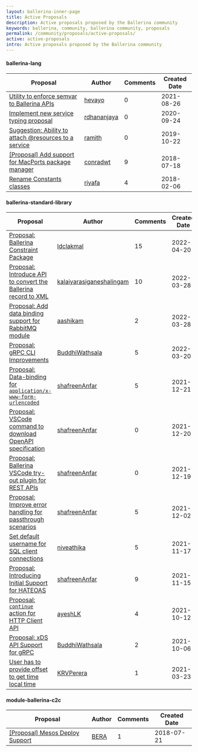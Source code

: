 ```yaml
---
layout: ballerina-inner-page
title: Active Proposals
description: Active proposals proposed by the Ballerina community
keywords: ballerina, community, ballerina community, proposals
permalink: /community/proposals/active-proposals/
active: active-proposals
intro: Active proposals proposed by the Ballerina community
---
```

#### ballerina-lang

|Proposal|Author|Comments|Created Date| 
|---|----|----|----| 
|[Utility to enforce semvar to Ballerina APIs](https://github.com/ballerina-platform/ballerina-lang/issues/32368)|[hevayo](https://github.com/hevayo)|0|2021-08-26|
|[Implement new service typing proposal](https://github.com/ballerina-platform/ballerina-lang/issues/26064)|[rdhananjaya](https://github.com/rdhananjaya)|0|2020-09-24|
|[Suggestion: Ability to attach @resources to a service](https://github.com/ballerina-platform/ballerina-lang/issues/19523)|[ramith](https://github.com/ramith)|0|2019-10-22|
|[[Proposal] Add support for MacPorts package manager](https://github.com/ballerina-platform/ballerina-lang/issues/9675)|[conradwt](https://github.com/conradwt)|9|2018-07-18|
|[Rename Constants classes](https://github.com/ballerina-platform/ballerina-lang/issues/4558)|[riyafa](https://github.com/riyafa)|4|2018-02-06|

#### ballerina-standard-library

|Proposal|Author|Comments|Created Date| 
|---|----|----|----| 
|[Proposal: Ballerina Constraint Package](https://github.com/ballerina-platform/ballerina-standard-library/issues/2850)|[ldclakmal](https://github.com/ldclakmal)|15|2022-04-20|
|[Proposal: Introduce API to convert the Ballerina record to XML](https://github.com/ballerina-platform/ballerina-standard-library/issues/2819)|[kalaiyarasiganeshalingam](https://github.com/kalaiyarasiganeshalingam)|10|2022-03-28|
|[Proposal: Add data binding support for RabbitMQ module](https://github.com/ballerina-platform/ballerina-standard-library/issues/2818)|[aashikam](https://github.com/aashikam)|2|2022-03-28|
|[Proposal: gRPC CLI Improvements](https://github.com/ballerina-platform/ballerina-standard-library/issues/2794)|[BuddhiWathsala](https://github.com/BuddhiWathsala)|5|2022-03-20|
|[Proposal: Data-binding for `application/x-www-form-urlencoded`](https://github.com/ballerina-platform/ballerina-standard-library/issues/2530)|[shafreenAnfar](https://github.com/shafreenAnfar)|5|2021-12-21|
|[Proposal: VSCode command to download OpenAPI specification](https://github.com/ballerina-platform/ballerina-standard-library/issues/2509)|[shafreenAnfar](https://github.com/shafreenAnfar)|0|2021-12-20|
|[Proposal: Ballerina VSCode try-out plugin for REST APIs](https://github.com/ballerina-platform/ballerina-standard-library/issues/2508)|[shafreenAnfar](https://github.com/shafreenAnfar)|0|2021-12-19|
|[Proposal: Improve error handling for passthrough scenarios ](https://github.com/ballerina-platform/ballerina-standard-library/issues/2456)|[shafreenAnfar](https://github.com/shafreenAnfar)|5|2021-12-02|
|[Set default username for SQL client connections](https://github.com/ballerina-platform/ballerina-standard-library/issues/2397)|[niveathika](https://github.com/niveathika)|5|2021-11-17|
|[Proposal: Introducing Initial Support for HATEOAS](https://github.com/ballerina-platform/ballerina-standard-library/issues/2391)|[shafreenAnfar](https://github.com/shafreenAnfar)|9|2021-11-15|
|[Proposal: `continue` action for HTTP Client API](https://github.com/ballerina-platform/ballerina-standard-library/issues/2038)|[ayeshLK](https://github.com/ayeshLK)|4|2021-10-12|
|[Proposal: xDS API Support for gRPC](https://github.com/ballerina-platform/ballerina-standard-library/issues/2011)|[BuddhiWathsala](https://github.com/BuddhiWathsala)|2|2021-10-06|
|[User has to provide offset to get time local time](https://github.com/ballerina-platform/ballerina-standard-library/issues/1138)|[KRVPerera](https://github.com/KRVPerera)|1|2021-03-23|

#### module-ballerina-c2c

|Proposal|Author|Comments|Created Date| 
|---|----|----|----| 
|[[Proposal] Mesos Deploy Support](https://github.com/ballerina-platform/module-ballerina-c2c/issues/431)|[BERA](https://github.com/BERA)|1|2018-07-21|

